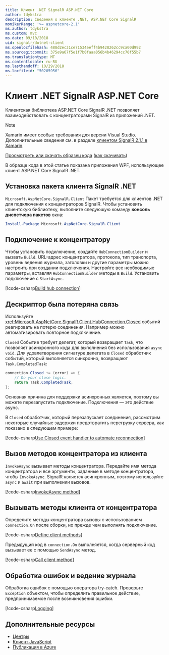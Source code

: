 ```yaml
---
title: Клиент .NET SignalR ASP.NET Core
author: tdykstra
description: Сведения о клиенте .NET, ASP.NET Core SignalR
monikerRange: '>= aspnetcore-2.1'
ms.author: tdykstra
ms.custom: mvc
ms.date: 09/10/2018
uid: signalr/dotnet-client
ms.openlocfilehash: 488d2ec31ce71534eeff4b9428262cc9ca00d992
ms.sourcegitcommit: 375e9a67f5e1f7b0faaa056b4b46294cc70f55b7
ms.translationtype: MT
ms.contentlocale: ru-RU
ms.lasthandoff: 10/29/2018
ms.locfileid: "50205956"
---
```

# <a name="aspnet-core-signalr-net-client"></a>Клиент .NET SignalR ASP.NET Core

Клиентская библиотека ASP.NET Core SignalR .NET позволяет взаимодействовать с концентраторами SignalR из приложений .NET.

> [!NOTE]
> Xamarin имеет особые требования для версии Visual Studio. Дополнительные сведения см. в разделе [клиентом SignalR 2.1.1 в Xamarin](https://github.com/aspnet/Announcements/issues/305).

[Просмотреть или скачать образец кода](https://github.com/aspnet/Docs/tree/master/aspnetcore/signalr/dotnet-client/sample) ([как скачивать](xref:index#how-to-download-a-sample))

В образце кода в этой статье показана приложения WPF, использующее клиент ASP.NET Core SignalR .NET.

## <a name="install-the-signalr-net-client-package"></a>Установка пакета клиента SignalR .NET

`Microsoft.AspNetCore.SignalR.Client` Пакет требуется для клиентов .NET для подключения к концентраторов SignalR. Чтобы установить клиентскую библиотеку, выполните следующую команду **консоль диспетчера пакетов** окна:

```powershell
Install-Package Microsoft.AspNetCore.SignalR.Client
```

## <a name="connect-to-a-hub"></a>Подключение к концентратору

Чтобы установить подключение, создайте `HubConnectionBuilder` и вызвать `Build`. URL-адрес концентратора, протокола, тип транспорта, уровень ведения журнала, заголовки и другие параметры можно настроить при создании подключения. Настройте все необходимые параметры, вставляя `HubConnectionBuilder` методы в `Build`. Установить подключение с `StartAsync`.

[!code-csharp[Build hub connection](dotnet-client/sample/signalrchatclient/MainWindow.xaml.cs?name=snippet_MainWindowClass&highlight=15-17,39)]

## <a name="handle-lost-connection"></a>Дескриптор была потеряна связь

Используйте <xref:Microsoft.AspNetCore.SignalR.Client.HubConnection.Closed> событий реагировать на потерю соединения. Например можно автоматизировать повторное подключение.

`Closed` Событие требует делегат, который возвращает `Task`, что позволяет асинхронного кода для выполнения без использования `async void`. Для удовлетворения сигнатуре делегата в `Closed` обработчик событий, который выполняется синхронно, возвращают `Task.CompletedTask`:

```csharp
connection.Closed += (error) => {
    // Do your close logic.
    return Task.CompletedTask;
};
```

Основная причина для поддержки асинхронных является, поэтому вы можете перезапустить подключение. Подключения — это действие async.

В `Closed` обработчик, который перезапускает соединения, рассмотрим некоторые случайные задержки предотвратить перегрузку сервера, как показано в следующем примере:

[!code-csharp[Use Closed event handler to automate reconnection](dotnet-client/sample/signalrchatclient/MainWindow.xaml.cs?name=snippet_ClosedRestart)]

## <a name="call-hub-methods-from-client"></a>Вызов методов концентратора из клиента

`InvokeAsync` вызывает методы концентратора. Передайте имя метода концентратора и все аргументы, заданные в методе концентратора, чтобы `InvokeAsync`. SignalR является асинхронным, поэтому используйте `async` и `await` при выполнении вызовов.

[!code-csharp[InvokeAsync method](dotnet-client/sample/signalrchatclient/MainWindow.xaml.cs?name=snippet_InvokeAsync)]

## <a name="call-client-methods-from-hub"></a>Вызывать методы клиента от концентратора

Определите методы концентратора вызовы с использованием `connection.On` после сборки, но прежде чем выполнять подключение.

[!code-csharp[Define client methods](dotnet-client/sample/signalrchatclient/MainWindow.xaml.cs?name=snippet_ConnectionOn)]

Предыдущий код в `connection.On` выполняется, когда серверный код вызывает ее с помощью `SendAsync` метод.

[!code-csharp[Call client method](dotnet-client/sample/signalrchat/hubs/chathub.cs?name=snippet_SendMessage)]

## <a name="error-handling-and-logging"></a>Обработка ошибок и ведение журнала

Обработка ошибок с помощью оператора try-catch. Проверьте `Exception` объектом, чтобы определить правильное действие, предпринимаемое после возникновения ошибки.

[!code-csharp[Logging](dotnet-client/sample/signalrchatclient/MainWindow.xaml.cs?name=snippet_ErrorHandling)]

## <a name="additional-resources"></a>Дополнительные ресурсы

* [Центры](xref:signalr/hubs)
* [Клиент JavaScript](xref:signalr/javascript-client)
* [Публикация в Azure](xref:signalr/publish-to-azure-web-app)
